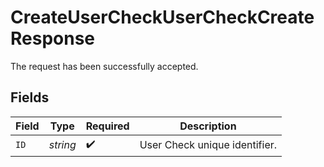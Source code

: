 # CreateUserCheckUserCheckCreateResponse

The request has been successfully accepted.


## Fields

| Field                         | Type                          | Required                      | Description                   |
| ----------------------------- | ----------------------------- | ----------------------------- | ----------------------------- |
| `ID`                          | *string*                      | :heavy_check_mark:            | User Check unique identifier. |
